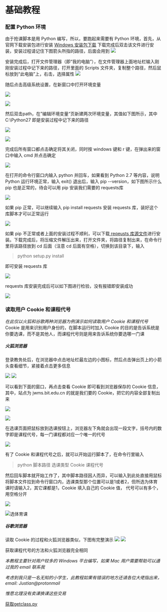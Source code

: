 # 基础教程

### 配置 Python 环境
<div align="lefg">

由于抢课脚本是用 Python 编写，所以，要跑起来需要有 Python 环境，首先，从官网下载安装包进行安装
[Windows 安装包下载](httpshttps://raw.githubusercontent.com/JustianPupil/BIT-something/master/pic//www.python.orhttps://raw.githubusercontent.com/JustianPupil/BIT-something/master/pic/fthttps://raw.githubusercontent.com/JustianPupil/BIT-something/master/pic/pythohttps://raw.githubusercontent.com/JustianPupil/BIT-something/master/pic/2.7.1https://raw.githubusercontent.com/JustianPupil/BIT-something/master/pic/python-2.7.14.msi)
下载完成后双击该文件进行安装，安装过程请记住下图箭头所指的路径，后面会用到
![](https://raw.githubusercontent.com/JustianPupil/BIT-something/master/pic/1.png)

安装完成后，打开文件管理器（即“我的电脑”），在文件管理器上面地址栏输入刚刚安装过程中记下来的路径，打开里面的 Scripts 文件夹，复制整个路径，然后鼠标放到“此电脑”上，右击，选择属性
![](https://raw.githubusercontent.com/JustianPupil/BIT-something/master/pic/15.png)



随后点击高级系统设置，在新窗口中打开环境变量



![](https://raw.githubusercontent.com/JustianPupil/BIT-something/master/pic/2.png)

![](https://raw.githubusercontent.com/JustianPupil/BIT-something/master/pic/3.png)

然后双击path，在”编辑环境变量“页新建两次环境变量，其值如下图所示，其中 C:\Python27 即是安装过程中记下来的路径

![](https://raw.githubusercontent.com/JustianPupil/BIT-something/master/pic/5.png)

![](https://raw.githubusercontent.com/JustianPupil/BIT-something/master/pic/4.png)



完成后所有窗口都点击确定将其关闭，同时按 windows 键和 r 键，在弹出来的窗口中输入 cmd 并点击确定



![](https://raw.githubusercontent.com/JustianPupil/BIT-something/master/pic/6.png)

在打开的命令行窗口内输入 python 并回车，如果看到 Python 2.7 等内容，说明 Python 运行环境正常，输入 exit() 退出后，输入 pip --version，如下图所示什么 pip 也是正常的，待会可以用 pip 安装我们需要的 requests库

![](https://raw.githubusercontent.com/JustianPupil/BIT-something/master/pic/7.png)

如果 pip 正常，可以继续输入 pip install requests 安装 requests 库，装好这个库脚本才可以正常运行

![](https://raw.githubusercontent.com/JustianPupil/BIT-something/master/pic/8.png)

如果 pip 不正常或者上面的安装过程不顺利，可以下载[ reqeusts 库源文件](httpshttps://raw.githubusercontent.com/JustianPupil/BIT-something/master/pic//pypi.python.orhttps://raw.githubusercontent.com/JustianPupil/BIT-something/master/pic/packagehttps://raw.githubusercontent.com/JustianPupil/BIT-something/master/pic/bhttps://raw.githubusercontent.com/JustianPupil/BIT-something/master/pic/ehttps://raw.githubusercontent.com/JustianPupil/BIT-something/master/pic/eab4fc3752e3d240468a8c0b284607899d2fbfb236a56b7377a329aa8d0https://raw.githubusercontent.com/JustianPupil/BIT-something/master/pic/requests-2.18.4.tar.gz#md5=081412b2ef79bdc48229891af13f4d82)进行安装。下载完成后，将压缩文件解压出来，打开文件夹，将路径复制出来，在命令行里将该路径放到 cd 后面（注意 cd 后面有空格），切换到该目录下，输入

> python setup.py install 

即可安装 requests 库

![](https://raw.githubusercontent.com/JustianPupil/BIT-something/master/pic/14.png)

requests 库安装完成后可以如下图进行检验，没有报错即安装成功

![](https://raw.githubusercontent.com/JustianPupil/BIT-something/master/pic/9.png)



### 读取用户 Cookie 和课程代号
*在此仅以火狐和谷歌两种浏览器为例演示如何读取用户 Cookie 和课程代号*
Cookie 是用来识别用户身份的，在脚本运行时加入 Cookie 的目的是告诉系统是你要选课，而不是其他人，而课程代号则是用来告诉系统你要选哪一门课
##### 火狐浏览器
登录教务处后，在浏览器中点击地址栏最左边的小图标，然后点击弹出页上的小箭头查看细节，紧接着点击更多信息

![](https://raw.githubusercontent.com/JustianPupil/BIT-something/master/pic/cookie3.png)
![](https://raw.githubusercontent.com/JustianPupil/BIT-something/master/pic/cookie4.png)

可以看到下面的窗口，再点击查看 Cookie 即可看到浏览器保存的 Cookie 信息，其中，站点为 jwms.bit.edu.cn 的就是我们要的 Cookie，把它的内容全部复制出来

![](https://raw.githubusercontent.com/JustianPupil/BIT-something/master/pic/10.png)

![](https://raw.githubusercontent.com/JustianPupil/BIT-something/master/pic/11.png)

在选课页面把鼠标放到选课按钮上，浏览器左下角就会出现一段文字，括号内的数字即是课程代号，每一门课程都对应一个唯一的代号



![](https://raw.githubusercontent.com/JustianPupil/BIT-something/master/pic/id.png)

有了 Cookie 和课程代号之后，就可以开始运行脚本了，在命令行里输入

> python 脚本路径 选课类型 Cookie 课程代号 

然后回车脚本就开始工作了，其中脚本路径因人而异，可以输入到此处直接用鼠标将脚本文件拉到命令行窗口内，选课类型那个位置可以是1或者2，但所选为体育课时请输入2，其它课都是1，Cookie 填入自己的 Cookie 值， 代号可以有多个，用空格分开

![](https://raw.githubusercontent.com/JustianPupil/BIT-something/master/pic/12.png)

![选体育课](https://raw.githubusercontent.com/JustianPupil/BIT-something/master/pic/13.png)

##### 谷歌浏览器
读取 Cookie 的过程和火狐浏览器类似，下图有完整演示
![](https://raw.githubusercontent.com/JustianPupil/BIT-something/master/pic/cookie1.png)
![](https://raw.githubusercontent.com/JustianPupil/BIT-something/master/pic/cookie2.png)

获取课程代号的方法和火狐浏览器完全相同

</div>

*本教程主要针对用户较多的 Windows 平台编写，如果 Mac 用户需要帮助可以通过我的 email 联系我*

*考虑到我只是一名无知的小学生，此教程如果有错误的地方还请各位大佬指出来， email: Justian@protonmail*

*惟愿北理没有卖课换课这些交易*

[获取getclass.py](https://raw.githubusercontent.com/JustianPupil/BIT-something/master/getclass.py)
